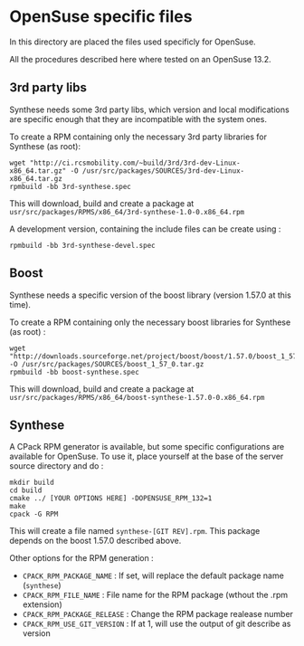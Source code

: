 # OpenSuse specific files

In this directory are placed the files used specificly for OpenSuse.

All the procedures described here where tested on an OpenSuse 13.2.

## 3rd party libs

Synthese needs some 3rd party libs, which version and local modifications are specific enough that they are incompatible with the system ones.

To create a RPM containing only the necessary 3rd party libraries for Synthese (as root):
 
	wget "http://ci.rcsmobility.com/~build/3rd/3rd-dev-Linux-x86_64.tar.gz" -O /usr/src/packages/SOURCES/3rd-dev-Linux-x86_64.tar.gz
	rpmbuild -bb 3rd-synthese.spec
	
This will download, build and create a package at ```usr/src/packages/RPMS/x86_64/3rd-synthese-1.0-0.x86_64.rpm```

A development version, containing the include files can be create using :

	rpmbuild -bb 3rd-synthese-devel.spec

## Boost

Synthese needs a specific version of the boost library (version 1.57.0 at this time).

To create a RPM containing only the necessary boost libraries for Synthese (as root) :
``` 
wget "http://downloads.sourceforge.net/project/boost/boost/1.57.0/boost_1_57_0.tar.gz" -O /usr/src/packages/SOURCES/boost_1_57_0.tar.gz
rpmbuild -bb boost-synthese.spec
``` 

This will download, build and create a package at ```usr/src/packages/RPMS/x86_64/boost-synthese-1.57.0-0.x86_64.rpm```

## Synthese

A CPack RPM generator is available, but some specific configurations are available for OpenSuse.
To use it, place yourself at the base of the server source directory and do :
```
mkdir build
cd build
cmake ../ [YOUR OPTIONS HERE] -DOPENSUSE_RPM_132=1
make
cpack -G RPM
```

This will create a file named ```synthese-[GIT REV].rpm```. 
This package depends on the boost 1.57.0 described above.

Other options for the RPM generation :
* ```CPACK_RPM_PACKAGE_NAME``` : If set, will replace the default package name (```synthese```)
* ```CPACK_RPM_FILE_NAME``` : File name for the RPM package (wthout the .rpm extension)
* ```CPACK_RPM_PACKAGE_RELEASE``` : Change the RPM package realease number
* ```CPACK_RPM_USE_GIT_VERSION``` : If at 1, will use the output of git describe as version
